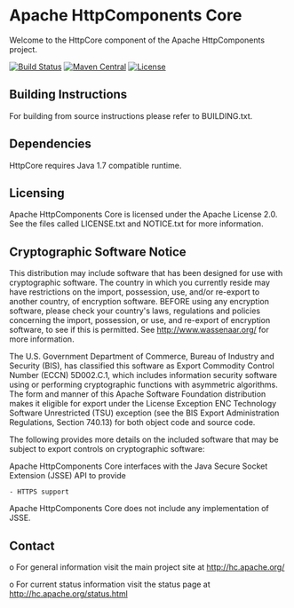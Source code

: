 <!--
    Copyright (C) 2016 Gary Gregory. All rights reserved.

    See the NOTICE.txt file distributed with this work for additional
    information regarding copyright ownership.

    Licensed under the Apache License, Version 2.0 (the "License");
    you may not use this file except in compliance with the License.
    You may obtain a copy of the License at

        http://www.apache.org/licenses/LICENSE-2.0

    Unless required by applicable law or agreed to in writing, software
    distributed under the License is distributed on an "AS IS" BASIS,
    WITHOUT WARRANTIES OR CONDITIONS OF ANY KIND, either express or implied.
    See the License for the specific language governing permissions and
    limitations under the License.
-->
Apache HttpComponents Core
==========================

Welcome to the HttpCore component of the Apache HttpComponents project.

[![Build Status](https://travis-ci.org/apache/httpcomponents-core.svg?branch=trunk)](https://travis-ci.org/apache/httpcomponents-core)
[![Maven Central](https://maven-badges.herokuapp.com/maven-central/org.apache.httpcomponents.core5/httpcore5/badge.svg)](https://maven-badges.herokuapp.com/maven-central/org.apache.httpcomponents.core5/httpcore5)
[![License](https://img.shields.io/badge/License-Apache%202.0-blue.svg)](https://opensource.org/licenses/Apache-2.0)

Building Instructions
---------------------

For building from source instructions please refer to BUILDING.txt.

Dependencies
------------

HttpCore requires Java 1.7 compatible runtime.

Licensing
---------

Apache HttpComponents Core is licensed under the Apache License 2.0.
See the files called LICENSE.txt and NOTICE.txt for more information.

Cryptographic Software Notice
-----------------------------

This distribution may include software that has been designed for use
with cryptographic software. The country in which you currently reside
may have restrictions on the import, possession, use, and/or re-export
to another country, of encryption software. BEFORE using any encryption
software, please check your country's laws, regulations and policies
concerning the import, possession, or use, and re-export of encryption
software, to see if this is permitted. See <http://www.wassenaar.org/>
for more information.

The U.S. Government Department of Commerce, Bureau of Industry and
Security (BIS), has classified this software as Export Commodity
Control Number (ECCN) 5D002.C.1, which includes information security
software using or performing cryptographic functions with asymmetric
algorithms. The form and manner of this Apache Software Foundation
distribution makes it eligible for export under the License Exception
ENC Technology Software Unrestricted (TSU) exception (see the BIS
Export Administration Regulations, Section 740.13) for both object
code and source code.

The following provides more details on the included software that
may be subject to export controls on cryptographic software:

  Apache HttpComponents Core interfaces with the
  Java Secure Socket Extension (JSSE) API to provide

    - HTTPS support

  Apache HttpComponents Core does not include any
  implementation of JSSE.

Contact
-------

  o For general information visit the main project site at
    http://hc.apache.org/

  o For current status information visit the status page at
    http://hc.apache.org/status.html
